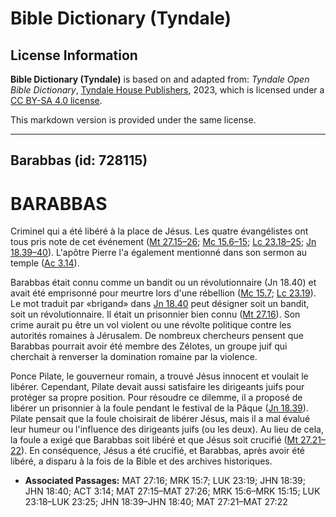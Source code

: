 # Bible Dictionary (Tyndale)

## License Information

**Bible Dictionary (Tyndale)** is based on and adapted from: _Tyndale Open Bible Dictionary_, [Tyndale House Publishers](https://tyndaleopenresources.com/), 2023, which is licensed under a [CC BY-SA 4.0 license](https://creativecommons.org/licenses/by-sa/4.0/legalcode.en).

This markdown version is provided under the same license.



--------------------------------

## Barabbas (id: 728115)

BARABBAS
========

Criminel qui a été libéré à la place de Jésus. Les quatre évangélistes ont tous pris note de cet événement ([Mt 27\.15–26](https://ref.ly/Matt27:15-Matt27:26); [Mc 15\.6–15](https://ref.ly/Mark15:6-Mark15:15); [Lc 23\.18–25](https://ref.ly/Luke23:18-Luke23:25); [Jn 18\.39–40](https://ref.ly/John18:39-John18:40)). L'apôtre Pierre l'a également mentionné dans son sermon au temple ([Ac 3\.14](https://ref.ly/Acts3:14)).

Barabbas était connu comme un bandit ou un révolutionnaire (Jn 18\.40\) et avait été emprisonné pour meurtre lors d'une rébellion ([Mc 15\.7](https://ref.ly/Mark15:7); [Lc 23\.19](https://ref.ly/Luke23:19)). Le mot traduit par «brigand» dans [Jn 18\.40](https://ref.ly/John18:40) peut désigner soit un bandit, soit un révolutionnaire. Il était un prisonnier bien connu ([Mt 27\.16](https://ref.ly/Matt27:16)). Son crime aurait pu être un vol violent ou une révolte politique contre les autorités romaines à Jérusalem. De nombreux chercheurs pensent que Barabbas pourrait avoir été membre des Zélotes, un groupe juif qui cherchait à renverser la domination romaine par la violence.

Ponce Pilate, le gouverneur romain, a trouvé Jésus innocent et voulait le libérer. Cependant, Pilate devait aussi satisfaire les dirigeants juifs pour protéger sa propre position. Pour résoudre ce dilemme, il a proposé de libérer un prisonnier à la foule pendant le festival de la Pâque ([Jn 18\.39](https://ref.ly/John18:39)). Pilate pensait que la foule choisirait de libérer Jésus, mais il a mal évalué leur humeur ou l'influence des dirigeants juifs (ou les deux). Au lieu de cela, la foule a exigé que Barabbas soit libéré et que Jésus soit crucifié ([Mt 27\.21–22](https://ref.ly/Matt27:21-Matt27:22)). En conséquence, Jésus a été crucifié, et Barabbas, après avoir été libéré, a disparu à la fois de la Bible et des archives historiques.

* **Associated Passages:** MAT 27:16; MRK 15:7; LUK 23:19; JHN 18:39; JHN 18:40; ACT 3:14; MAT 27:15–MAT 27:26; MRK 15:6–MRK 15:15; LUK 23:18–LUK 23:25; JHN 18:39–JHN 18:40; MAT 27:21–MAT 27:22

